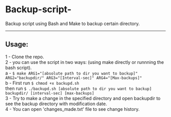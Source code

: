 # Backup-script-
Backup script using Bash and Make to backup certain directory.
___________________________________________________________
## Usage:
1 - Clone the repo.<br>
2 - you can use the script in two ways: (using make directly or runnning the bash script).<br>
  a - `$ make ARG1="[absolute path to dir you want to backup]" ARG2="backupdir/" ARG3="[Interval-sec]" ARG4="[Max-backups]"`<br>
  b - First run `$ chmod +x backupd.sh` <br>
      then run `$ ./backupd.sh [absolute path to dir you want to backup] backupdir/ [interval-sec] [max-backups]`<br>
3 - Try to make a change in the specified directory and open backupdir to see the backup directory with modification date.<br>
4 - You can open 'changes_made.txt' file to see change history.<br>
